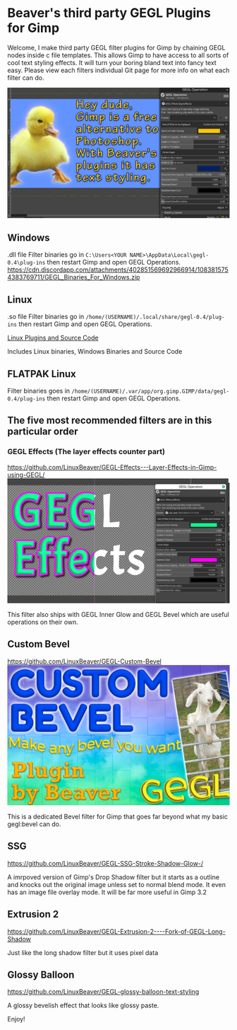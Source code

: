 Beaver's third party GEGL Plugins for Gimp
=========
Welcome, I make third party GEGL filter plugins for Gimp by chaining GEGL nodes inside c file templates. This allows Gimp to have access to all sorts of cool text styling effects. It will turn your boring bland text into fancy text easy. Please view each filters individual Git page for more info on what each filter can do.


![image preview](text.png  )

## Windows
.dll file Filter binaries go in `C:\Users<YOUR NAME>\AppData\Local\gegl-0.4\plug-ins` then restart Gimp and open GEGL Operations.
https://cdn.discordapp.com/attachments/402851569692966914/1083815754383769711/GEGL_Binaries_For_Windows.zip
  
## Linux 
.so file Filter binaries go in `/home/(USERNAME)/.local/share/gegl-0.4/plug-ins` then restart Gimp and open GEGL Operations. 

[Linux Plugins and Source Code](https://cdn.discordapp.com/attachments/402851569692966914/1083815754752864366/GEGL_Linux_plugins.zip)


Includes Linux binaries, Windows Binaries and Source Code 

## FLATPAK Linux
  Filter binaries goes in `/home/(USERNAME)/.var/app/org.gimp.GIMP/data/gegl-0.4/plug-ins` then restart Gimp and open GEGL Operations. 
  
  
  ## The five most recommended filters are in this particular order 
  
  
### GEGL Effects (The layer effects counter part)
https://github.com/LinuxBeaver/GEGL-Effects---Layer-Effects-in-Gimp-using-GEGL/
  ![image preview](effects4.png )  
  
  This filter also ships with GEGL Inner Glow and GEGL Bevel which are useful operations on their own.
  
## Custom Bevel
https://github.com/LinuxBeaver/GEGL-Custom-Bevel
  ![image preview](framed_GEGL3.png )
 
 This is a dedicated Bevel filter for Gimp that goes far beyond what my basic gegl:bevel can do.
  
## SSG
https://github.com/LinuxBeaver/GEGL-SSG-Stroke-Shadow-Glow-/

A imrpoved version of Gimp's Drop Shadow filter but it starts as a outline and knocks out the original image unless set to normal blend mode. It even has an image file overlay mode. It will be far more useful in Gimp 3.2
  
  
## Extrusion 2 
https://github.com/LinuxBeaver/GEGL-Extrusion-2----Fork-of-GEGL-Long-Shadow
 
   Just like the long shadow filter but it uses pixel data

  
## Glossy Balloon
https://github.com/LinuxBeaver/GEGL-glossy-balloon-text-styling
  
  
A glossy bevelish effect that looks like glossy paste.
  

  
  Enjoy!
  

